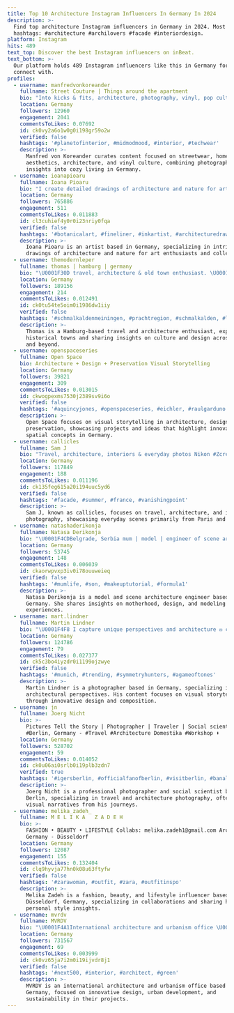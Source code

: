 ```yaml
---
title: Top 10 Architecture Instagram Influencers In Germany In 2024
description: >-
  Find top architecture Instagram influencers in Germany in 2024. Most popular
  hashtags: #architecture #archilovers #facade #interiordesign.
platform: Instagram
hits: 489
text_top: Discover the best Instagram influencers on inBeat.
text_bottom: >-
  Our platform holds 489 Instagram influencers like this in Germany for you to
  connect with.
profiles:
  - username: manfredvonkoreander
    fullname: Street Couture | Things around the apartment
    bio: "Into kicks & fits, architecture, photography, vinyl, pop culture, getting cozy at home. ✨ \U0001F4CD Germany, KMS/NBG \U0001F4E9 manfredvonkoreander[at]gmail.com"
    location: Germany
    followers: 12960
    engagement: 2041
    commentsToLikes: 0.07692
    id: ck0vy2a6o1w0g0i198gr59o2w
    verified: false
    hashtags: '#planetofinterior, #midmodmood, #interior, #techwear'
    description: >-
      Manfred von Koreander curates content focused on streetwear, home
      aesthetics, architecture, and vinyl culture, combining photography with
      insights into cozy living in Germany.
  - username: ioanapioaru
    fullname: Ioana Pioaru
    bio: "I create detailed drawings of architecture and nature for art lovers and collectors of fine art drawing. ✨\U0001F447Subscribe to my newsletter\U0001F447✨"
    location: Germany
    followers: 765886
    engagement: 511
    commentsToLikes: 0.011883
    id: cl3cuhief4y0r0i23nriy0fqa
    verified: false
    hashtags: '#botanicalart, #fineliner, #inkartist, #architecturedrawing'
    description: >-
      Ioana Pioaru is an artist based in Germany, specializing in intricate
      drawings of architecture and nature for art enthusiasts and collectors.
  - username: themodernleper
    fullname: thomas | hamburg | germany
    bio: "\U0001F30D travel, architecture & old town enthusiast. \U0001F690 @vanceptual || ⚓️ @hansegang \U0001F4E7 themodernleper@gmx.net"
    location: Germany
    followers: 189156
    engagement: 214
    commentsToLikes: 0.012491
    id: ck0tu54te5oim0i1986dw1iiy
    verified: false
    hashtags: '#schmalkaldenmeiningen, #prachtregion, #schmalkalden, #landkreis'
    description: >-
      Thomas is a Hamburg-based travel and architecture enthusiast, exploring
      historical towns and sharing insights on culture and design across Germany
      and beyond.
  - username: openspaceseries
    fullname: Open Space
    bio: Architecture + Design + Preservation Visual Storytelling
    location: Germany
    followers: 39821
    engagement: 309
    commentsToLikes: 0.013015
    id: ckwogpexms7530j2389sv9i6o
    verified: false
    hashtags: '#aquincyjones, #openspaceseries, #eichler, #raulgarduno'
    description: >-
      Open Space focuses on visual storytelling in architecture, design, and
      preservation, showcasing projects and ideas that highlight innovative
      spatial concepts in Germany.
  - username: callicles
    fullname: Sam J
    bio: "Travel, architecture, interiors & everyday photos Nikon #Zcreators \U0001F4CD#Paris, France"
    location: Germany
    followers: 117849
    engagement: 188
    commentsToLikes: 0.011196
    id: ck135feg615a20i194uuc5yd6
    verified: false
    hashtags: '#facade, #summer, #france, #vanishingpoint'
    description: >-
      Sam J, known as callicles, focuses on travel, architecture, and interior
      photography, showcasing everyday scenes primarily from Paris and Germany.
  - username: natashaderikonja
    fullname: Natasa Derikonja
    bio: "\U0001F4CDBelgrade, Serbia mum | model | engineer of scene architecture, technique and design @real_woman_agency @mgm.models"
    location: Germany
    followers: 53745
    engagement: 148
    commentsToLikes: 0.006039
    id: ckaorwpvxp3iv0i78ouuweieq
    verified: false
    hashtags: '#mumlife, #son, #makeuptutorial, #formula1'
    description: >-
      Natasa Derikonja is a model and scene architecture engineer based in
      Germany. She shares insights on motherhood, design, and modeling
      experiences.
  - username: mart.lindner
    fullname: Martin Lindner
    bio: "\U0001F4F8 I capture unique perspectives and architecture ✉️ contact@martlindner.com |\U0001F4CDbased in Germany \U0001F447\U0001F3FC Portfolio | Presets | Projects"
    location: Germany
    followers: 124786
    engagement: 79
    commentsToLikes: 0.027377
    id: ck5c3bo4iyzdr0i1199ojzwye
    verified: false
    hashtags: '#munich, #trending, #symmetryhunters, #agameoftones'
    description: >-
      Martin Lindner is a photographer based in Germany, specializing in unique
      architectural perspectives. His content focuses on visual storytelling
      through innovative design and composition.
  - username: jn
    fullname: Joerg Nicht
    bio: >-
      Pictures Tell the Story | Photographer | Traveler | Social scientist
      #Berlin, Germany - #Travel #Architecture Domestika #Workshop ⬇️
    location: Germany
    followers: 528702
    engagement: 59
    commentsToLikes: 0.014052
    id: ck0u06ai0srlb0i19plb3zdn7
    verified: true
    hashtags: '#igersberlin, #officialfanofberlin, #visitberlin, #banalography'
    description: >-
      Joerg Nicht is a professional photographer and social scientist based in
      Berlin, specializing in travel and architecture photography, often sharing
      visual narratives from his journeys.
  - username: melika_zadeh_
    fullname: M E L I K A   Z A D E H
    bio: >-
      FASHION • BEAUTY • LIFESTYLE Collabs: melika.zadeh1@gmail.com Architecture
      Germany - Düsseldorf
    location: Germany
    followers: 12087
    engagement: 155
    commentsToLikes: 0.132404
    id: clq9hyvja77hn0k08u63ftyfw
    verified: false
    hashtags: '#zarawoman, #outfit, #zara, #outfitinspo'
    description: >-
      Melika Zadeh is a fashion, beauty, and lifestyle influencer based in
      Düsseldorf, Germany, specializing in collaborations and sharing her
      personal style insights.
  - username: mvrdv
    fullname: MVRDV
    bio: "\U0001F4A1International architecture and urbanism office \U0001F447Check the link for our latest news and projects!"
    location: Germany
    followers: 731567
    engagement: 69
    commentsToLikes: 0.003999
    id: ck0vz65ja7i2m0i19ijvdr8j1
    verified: false
    hashtags: '#next500, #interior, #architect, #green'
    description: >-
      MVRDV is an international architecture and urbanism office based in
      Germany, focused on innovative design, urban development, and
      sustainability in their projects.
---
```


